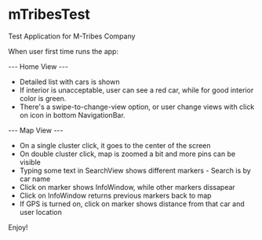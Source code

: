 # mTribesTest

Test Application for M-Tribes Company

When user first time runs the app:

--- Home View ---

- Detailed list with cars is shown
- If interior is unacceptable, user can see a red car, while for good interior color is green. 
- There's a swipe-to-change-view option, or user change views with click on icon in bottom NavigationBar. 


--- Map View ---

- On a single cluster click, it goes to the center of the screen
- On double cluster click, map is zoomed a bit and more pins can be visible
- Typing some text in SearchView shows different markers - Search is by car name
- Click on marker shows InfoWindow, while other markers dissapear
- Click on InfoWindow returns previous markers back to map
- If GPS is turned on, click on marker shows distance from that car and user location


Enjoy!

